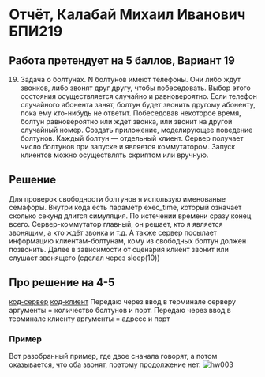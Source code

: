 # Отчёт, Калабай Михаил Иванович БПИ219
## Работа претендует на 5 баллов, Вариант 19

19. Задача о болтунах. N болтунов имеют телефоны. Они либо ждут
звонков, либо звонят друг другу, чтобы побеседовать. Выбор этого
состояния осуществляется случайно и равновероятно. Если телефон случайного абонента занят, болтун будет звонить другому абоненту, пока ему кто-нибудь не ответит. Побеседовав некоторое время, болтун равновероятно или ждет звонка, или звонит на другой
случайный номер. Создать приложение, моделирующее поведение болтунов. Каждый болтун — отдельный клиент. Сервер
получает число болтунов при запуске и является коммутатором.
Запуск клиентов можно осуществлять скриптом или вручную.

## Решение
Для проверок свободности болтунов я использую именованые семафоры. Внутри кода есть параметр exec_time, 
который означает сколько секунд длится симуляция. По истечении времени сразу конец всего. 
Сервер-коммутатор главный, он решает, кто я является звонящим, а кто ждёт звонка и т.д.
А также сервер посылает информацию клиентам-болтунам, кому из свободных болтун должен позвонить.
Далее в зависимости от сценария клиент звонит или слушает звонящего (сделал через sleep(10))

## Про решение на 4-5 
[код-сервер]([https://github.com/Kalabay/os_hw03](https://github.com/Kalabay/os_hw03/blob/main/mainserver.c))
[код-клиент](https://github.com/Kalabay/os_hw03/blob/main/callclient.c)
Передаю через ввод в терминале серверу аргументы = количество болтунов и порт.
Передаю через ввод в терминале клиенту аргументы = адресс и порт


### Пример
Вот разобранный пример, где двое сначала говорят, а потом оказывается, что оба звонят, поэтому продолжение нет.
![hw003](https://github.com/Kalabay/os_hw03/assets/90344366/e91b2402-743e-4d6c-8239-17fc44d26d70)
